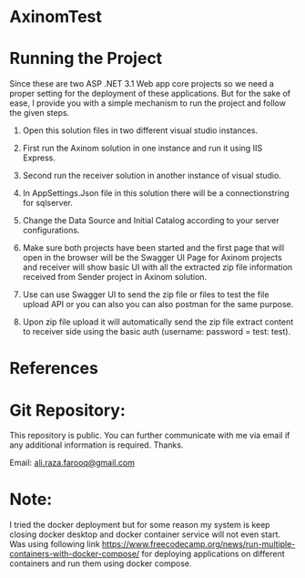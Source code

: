 # AxinomTest
# Running the Project 

Since these are two ASP .NET 3.1 Web app core projects so we need a proper setting for the deployment of these applications. But for the sake of ease, I provide you with a simple mechanism to run the project and follow the given steps. 

 

1. Open this solution files in two different visual studio instances. 

1. First run the Axinom solution in one instance and run it using IIS Express. 

2. Second run the receiver solution in another instance of visual studio. 

3. In AppSettings.Json file in this solution there will be a connectionstring for sqlserver. 

3. Change the Data Source and Initial Catalog according to your server configurations. 

4. Make sure both projects have been started and the first page that will open in the browser will be the Swagger UI Page for Axinom projects and receiver will show basic UI with all the extracted zip file information received from Sender project in Axinom solution. 

5. Use can use Swagger UI to send the zip file or files to test the file upload API or you can also you can also postman for the same purpose. 

6. Upon zip file upload it will automatically send the zip file extract content to receiver side using the basic auth (username: password = test: test). 

# References 

# Git Repository: 

This repository is public. You can further communicate with me via email if any additional information is required. Thanks. 

Email: ali.raza.farooq@gmail.com 

# Note:
I tried the docker deployment but for some reason my system is keep closing docker desktop and docker container service will not even start. Was using following link https://www.freecodecamp.org/news/run-multiple-containers-with-docker-compose/ for deploying applications on different containers and run them using docker compose.
